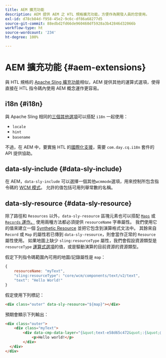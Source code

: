 ```yaml
---
title: AEM 擴充功能
description: AEM 提供 AEM 之 HTL 規格擴充功能，方便作為開發人員的您使用。
exl-id: d78cb84d-f958-45e2-9c6c-df86a68277d5
source-git-commit: 88edbd2fd66de960460df5928a3b42846d32066b
workflow-type: ht
source-wordcount: '234'
ht-degree: 100%

---
```


# AEM 擴充功能 {#aem-extensions}

與 HTL 規格的 [Apache Sling 擴充功能](https://sling.apache.org/documentation/bundles/scripting/scripting-htl.html#extensions-of-the-htl-specification-1)相似，AEM 提供其他的運算式選項，使得直接在 HTL 指令碼內使用 AEM 概念運作更容易。

## i18n {#i18n}

與 Apache Sling 相同的[三個其他選項](https://sling.apache.org/documentation/bundles/scripting/scripting-htl.html#i18n)可以搭配 `i18n` 一起使用：

* `locale`
* `hint`
* `basename`

不過，在 AEM 中，要實施 HTL 的[國際化支援](https://experienceleague.adobe.com/docs/experience-manager-65/developing/components/internationalization/i18n-dev.html)，需要 `com.day.cq.i18n` 套件的 API 提供協助。

## data-sly-include {#data-sly-include}

在 AEM，`data-sly-include` 可以選擇一個其他`wcmmode`選項，用來控制所包含指令碼的 [WCM 模式](https://developer.adobe.com/experience-manager/reference-materials/cloud-service/javadoc/com/day/cq/wcm/api/WCMMode.html)。 允許的值包括可用列舉常數的名稱。

## data-sly-resource {#data-sly-resource}

除了路徑和 `Resources` 以外，`data-sly-resource` 區塊元素也可以搭配 [`Maps`](https://docs.oracle.com/en/java/javase/11/docs/api/java.base/java/util/Map.html) 或 [`Records` 運作。](https://github.com/apache/sling-org-apache-sling-scripting-sightly-runtime/blob/master/src/main/java/org/apache/sling/scripting/sightly/Record.java) 使用兩種方法都必須提供 `resourceName` 字串屬性。 我們使用它的值來建立一個 [Synthetic Resource](https://www.javadoc.io/doc/org.apache.sling/org.apache.sling.api/latest/org/apache/sling/api/resource/SyntheticResource.html) 並把它包含到演算格式文法中。 其餘來自 `Record` 或 `Map` 的屬性若已傳到 `data-sly-resource`，則會當作正常的 `Resource` 屬性使用。 如果地圖上缺少 `sling:resourceType` 屬性，我們會假設資源類型是 `resourceType` [運算式選項](https://github.com/adobe/htl-spec/blob/1.4/SPECIFICATION.md#229-resource)的值，或是驅動演算的目前資源的資源類型。

假定下列指令碼範圍內可用的地圖/記錄屬性是 `map`：

```javascript
{
    resourceName: "myText",
    "sling:resourceType": "core/wcm/components/text/v2/text",
    "text": "Hello World!"
}
```

假定使用下列標記：

```html
<div class="outer" data-sly-resource="${map}"></div>
```

預期會顯示下列輸出：

```html
<div class="outer">
    <div class="myText">
        <div data-cmp-data-layer="{&quot;text-e58d65c472&quot;:{&quot;@type&quot;:&quot;core/wcm/components/text/v2/text&quot;,&quot;xdm:text&quot;:&quot;<p>Hello world!</p>&quot;}}" id="text-e58d65c472" class="cmp-text">
            <p>Hello world!</p>
        </div>
  </div>
</div>
```
